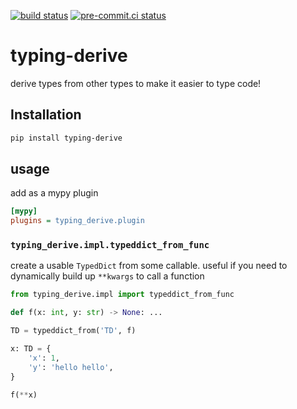 [![build status](https://github.com/asottile/typing-derive/actions/workflows/main.yml/badge.svg)](https://github.com/asottile/typing-derive/actions/workflows/main.yml)
[![pre-commit.ci status](https://results.pre-commit.ci/badge/github/asottile/typing-derive/main.svg)](https://results.pre-commit.ci/latest/github/asottile/typing-derive/main)

typing-derive
=============

derive types from other types to make it easier to type code!

## Installation

```bash
pip install typing-derive
```

## usage

add as a mypy plugin

```ini
[mypy]
plugins = typing_derive.plugin
```

### `typing_derive.impl.typeddict_from_func`

create a usable `TypedDict` from some callable.  useful if you need to
dynamically build up `**kwargs` to call a function

```python
from typing_derive.impl import typeddict_from_func

def f(x: int, y: str) -> None: ...

TD = typeddict_from('TD', f)

x: TD = {
    'x': 1,
    'y': 'hello hello',
}

f(**x)
```
